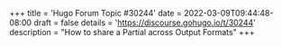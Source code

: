 +++
title = 'Hugo Forum Topic #30244'
date = 2022-03-09T09:44:48-08:00
draft = false
details = 'https://discourse.gohugo.io/t/30244'
description = "How to share a Partial across Output Formats"
+++
